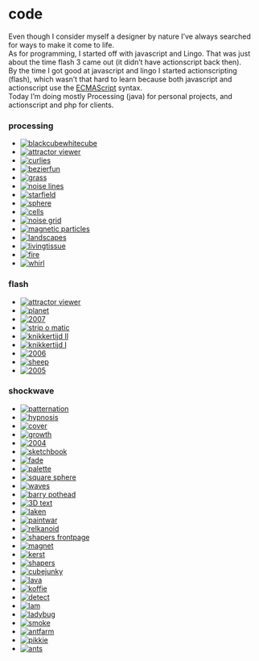 <!--
  id: 6
  date: 2007-01-06T17:09:46
  modified: 2015-10-25T07:21:52
  slug: code
  type: page
  excerpt: <p>Even though I consider myself a designer by nature I&#8217;ve always searched for ways to make it come to life. As for programming, I started off with javascript and Lingo. That was just about the time flash 3 came out (it didn&#8217;t have actionscript back then). By the time I got good at javascript and [&hellip;]</p> 
  content: <p>Even though I consider myself a designer by nature I&#8217;ve always searched for ways to make it come to life.<br /> As for programming, I started off with javascript and Lingo. That was just about the time flash 3 came out (it didn&#8217;t have actionscript back then).<br /> By the time I got good at javascript and lingo I started actionscripting (flash), which wasn&#8217;t that hard to learn because both javascript and actionscript use the <a href="http://www.ecma-international.org/" target="_blank">ECMAScript</a> syntax.<br /> Today I&#8217;m doing mostly Processing (java) for personal projects, and actionscript and php for clients.</p> <h3>processing</h3> <ul class="list-unstyled list-inline"> <li><a href="javascript:Sjeiti.showIFrame('coderef.php?id=627',400,400,'blackcubewhitecube')" title="3D recursion"><img src="/wordpress/wp-content/uploads/blackcubewhitecube.jpg" alt="blackcubewhitecube" /></a></li> <li><a href="javascript:Sjeiti.showIFrame('coderef.php?id=625',800,600,'attractor viewer')" title="attractor viewer"><img src="/wordpress/wp-content/uploads/attractor.jpg" alt="attractor viewer" /></a></li> <li><a href="javascript:Sjeiti.showIFrame('coderef.php?id=576',500,500,'curlies')" title="curlies"><img src="/wordpress/wp-content/uploads/curlies.jpg" alt="curlies" /></a></li> <li><a href="javascript:Sjeiti.showIFrame('coderef.php?id=578',900,900,'bezierfun')" title="bezierfun"><img src="/wordpress/wp-content/uploads/bezierfun.jpg" alt="bezierfun" /></a></li> <li><a href="javascript:Sjeiti.showIFrame('coderef.php?id=577',640,640,'grass')" title="grass"><img src="/wordpress/wp-content/uploads/grass.jpg" alt="grass" /></a></li> <li><a href="javascript:Sjeiti.showIFrame('coderef.php?id=580',1000,700,'noise lines')" title="noise lines"><img src="/wordpress/wp-content/uploads/noiselines.jpg" alt="noise lines" /></a></li> <li><a href="javascript:Sjeiti.showIFrame('coderef.php?id=579',700,250,'starfield')" title="starfield"><img src="/wordpress/wp-content/uploads/starfield.jpg" alt="starfield" /></a></li> <li><a href="javascript:Sjeiti.showIFrame('coderef.php?id=582',400,400,'sphere')" title="sphere"><img src="/wordpress/wp-content/uploads/sphere.jpg" alt="sphere" /></a></li> <li><a href="javascript:Sjeiti.showIFrame('coderef.php?id=581',640,480,'cells')" title="cells"><img src="/wordpress/wp-content/uploads/cells.jpg" alt="cells" /></a></li> <li><a href="javascript:Sjeiti.showIFrame('coderef.php?id=583',400,400,'noise grid')" title="noise grid"><img src="/wordpress/wp-content/uploads/noise-grid.jpg" alt="noise grid" /></a></li> <li><a href="javascript:Sjeiti.showIFrame('coderef.php?id=586',520,160,'magnetic particles')" title="magnetic particles"><img src="/wordpress/wp-content/uploads/magnetic.jpg" alt="magnetic particles" /></a></li> <li><a href="javascript:Sjeiti.showIFrame('coderef.php?id=584',800,600,'landscapes')" title="landscapes"><img src="/wordpress/wp-content/uploads/landscapes.jpg" alt="landscapes" /></a></li> <li><a href="javascript:Sjeiti.showIFrame('coderef.php?id=585',400,400,'livingtissue')" title="livingtissue"><img src="/wordpress/wp-content/uploads/tissue.jpg" alt="livingtissue" /></a></li> <li><a href="javascript:Sjeiti.showIFrame('coderef.php?id=587',200,200,'fire')" title="fire"><img src="/wordpress/wp-content/uploads/fire.jpg" alt="fire" /></a></li> <li><a href="javascript:Sjeiti.showIFrame('coderef.php?id=588',200,200,'whirl')" title="whirl"><img src="/wordpress/wp-content/uploads/whirl.jpg" alt="whirl" /></a></li> </ul> <h3>flash</h3> <ul class="list-unstyled list-inline"> <li><a href="javascript:Sjeiti.showCode('code/attractors.swf', 800,600, 'attractor viewer')" title="planet"><img src="/wordpress/wp-content/uploads/attractor viewer.jpg" alt="attractor viewer" /></a></li> <li><a href="javascript:Sjeiti.showCode('code/planet.swf', 800,600, 'planet')" title="planet"><img src="/wordpress/wp-content/uploads/planet.jpg" alt="planet" /></a></li> <li><a href="javascript:Sjeiti.showCode('code/2007.swf', 525,277, '2007')" title="2007 newyears wish"><img src="/wordpress/wp-content/uploads/2007.jpg" alt="2007" /></a></li> <li><a href="javascript:Sjeiti.showIFrame('http://strip.o.matic.shapers.nl/stripomatic.swf?lang=en', 525,277,'strip o matic')" title="strip o matic"><img src="/wordpress/wp-content/uploads/stripomatic.jpg" alt="strip o matic" /></a></li> <li><a href="javascript:Sjeiti.showIFrame('http://www.shapers.nl/media/lab/knikkeren/index.html', 525,277, 'knikkeren')" title="small marble game featuring displacement mapping"><img src="/wordpress/wp-content/uploads/knikkerenII.jpg" alt="knikkertijd II" /></a></li> <li><a href="javascript:Sjeiti.showCode('code/knikkeren.swf', 525,277, 'knikkeren')" title="small marble game featuring displacement mapping"><img src="/wordpress/wp-content/uploads/knikkertijd.jpg" alt="knikkertijd I" /></a></li> <li><a href="javascript:Sjeiti.showCode('code/shapers2006.swf', 525,277, '2006')" title="Shapers 2006 xmas/newyears wishes"><img src="/wordpress/wp-content/uploads/2006.jpg" alt="2006" /></a></li> <li><a href="javascript:Sjeiti.showIFrame('coderef.php?id=630', 525,277, 'sheep')" title="sheep abduction game"><img src="/wordpress/wp-content/uploads/sheep.jpg" alt="sheep" /></a></li> <li><a href="javascript:Sjeiti.showCode('code/2005en.swf', 525,277, '2005')" title="2005"><img src="/wordpress/wp-content/uploads/2005.jpg" alt="2005" /></a></li> </ul> <h3>shockwave</h3> <ul class="list-unstyled list-inline"> <li><a href="javascript:Sjeiti.showIFrame('coderef.php?id=592', 800,600,'patternation')" title="patternation"><img src="/wordpress/wp-content/uploads/patternation.jpg" alt="patternation" /></a></li> <li><a href="javascript:Sjeiti.showIFrame('coderef.php?id=601', 800,600,'hypnosis')" title="the latest result in collecting and cleaning old code... keyboard c, v and/or b"><img src="/wordpress/wp-content/uploads/hypnosis.jpg" alt="hypnosis" /></a></li> <li><a href="javascript:Sjeiti.showIFrame('coderef.php?id=599', 550,626,'cover')" title="double sided, trigonomically deformed sphere with a tiny transparent reflection map"><img src="/wordpress/wp-content/uploads/cover.jpg" alt="cover" /></a></li> <li><a href="javascript:Sjeiti.showIFrame('coderef.php?id=600', 800,600,'growth')" title="a random tree with controllable parameters"><img src="/wordpress/wp-content/uploads/growth.jpg" alt="growth" /></a></li> <li><a href="javascript:Sjeiti.showIFrame('coderef.php?id=593', 640,480,'2004')" title="found some use for the fade thing"><img src="/wordpress/wp-content/uploads/ny2004.jpg" alt="2004" /></a></li> <li><a href="javascript:Sjeiti.showIFrame('coderef.php?id=606', 800,600,'sketchbook')" title="recoded old site"><img src="/wordpress/wp-content/uploads/sketchbook.jpg" alt="sketchbook" /></a></li> <li><a href="javascript:Sjeiti.showIFrame('coderef.php?id=594', 640,480,'fade')" title="mouse controlled points with a fade"><img src="/wordpress/wp-content/uploads/fade.jpg" alt="fade" /></a></li> <li><a href="javascript:Sjeiti.showIFrame('coderef.php?id=596', 640,480,'palette')" title="rgb representation over a 60Âº xyz planes"><img src="/wordpress/wp-content/uploads/palette.jpg" alt="palette" /></a></li> <li><a href="javascript:Sjeiti.showIFrame('coderef.php?id=595', 700,600,'square sphere')" title="I was looking for a coded form that looked like something between a square and a sphere... but I got carried away"><img src="/wordpress/wp-content/uploads/squaresphere.jpg" alt="square sphere" /></a></li> <li><a href="javascript:Sjeiti.showIFrame('coderef.php?id=598', 400,300,'waves')" title="random multiple waves... click"><img src="/wordpress/wp-content/uploads/waves.jpg" alt="waves" /></a></li> <li><a href="javascript:Sjeiti.showIFrame('coderef.php?id=605', 640,480,'barry pothead')" title="made this to practice 3D"><img src="/wordpress/wp-content/uploads/barrypothead.jpg" alt="barry pothead" /></a></li> <li><a href="javascript:Sjeiti.showIFrame('coderef.php?id=603', 800,600,'3D text')" title="a 3D text editor"><img src="/wordpress/wp-content/uploads/3dtext.jpg" alt="3D text" /></a></li> <li><a href="javascript:Sjeiti.showIFrame('coderef.php?id=604', 800,600,'laken')" title="a 3D wave for paintwar"><img src="/wordpress/wp-content/uploads/laken.jpg" alt="laken" /></a></li> <li><a href="javascript:Sjeiti.showIFrame('coderef.php?id=602', 800,600,'paintwar')" title="I'll probably finish this when somebody pays us for it"><img src="/wordpress/wp-content/uploads/paintwar.jpg" alt="paintwar" /></a></li> <li><a href="javascript:Sjeiti.showIFrame('coderef.php?id=590', 196,153,'relkanoid')" title="relkanoid"><img src="/wordpress/wp-content/uploads/relkanoid.jpg" alt="relkanoid" /></a></li> <li><a href="javascript:Sjeiti.showIFrame('coderef.php?id=597', 525,277,'shapers frontpage')" title="isometric view of where I work"><img src="/wordpress/wp-content/uploads/shapersfrontpage.jpg" alt="shapers frontpage" /></a></li> <li><a href="javascript:Sjeiti.showIFrame('coderef.php?id=591', 400,400,'magnet')" title="magnet"><img src="/wordpress/wp-content/uploads/magnetic.jpg" alt="magnet" /></a></li> <li><a href="javascript:Sjeiti.showIFrame('coderef.php?id=609', 500,550,'kerst')" title="christmas"><img src="/wordpress/wp-content/uploads/kerst.jpg" alt="kerst" /></a></li> <li><a href="javascript:Sjeiti.showIFrame('coderef.php?id=610', 800,517,'shapers')" title="shapers splash screen from before we even existed"><img src="/wordpress/wp-content/uploads/shapers.jpg" alt="shapers" /></a></li> <li><a href="javascript:Sjeiti.showIFrame('coderef.php?id=611', 800,600,'cubejunky')" title="Remember Sokoban?... sort of like that but then in 3D"><img src="/wordpress/wp-content/uploads/cubejunky.jpg" alt="cubejunky" /></a></li> <li><a href="javascript:Sjeiti.showIFrame('coderef.php?id=616', 800,600,'lava')" title="a working lava lamp: does not work inmediately... needs to warm up"><img src="/wordpress/wp-content/uploads/lava.jpg" alt="lava" /></a></li> <li><a href="javascript:Sjeiti.showIFrame('coderef.php?id=617', 400,500,'koffie')" title="The old catch-the-falling-stuff concept. You do know what happens when you drink too much caffeine don't you? (oh... eeeh... left and right arrows and space)"><img src="/wordpress/wp-content/uploads/koffie.jpg" alt="koffie" /></a></li> <li><a href="javascript:Sjeiti.showIFrame('coderef.php?id=618', 640,480,'detect')" title="are you paying enough attention?"><img src="/wordpress/wp-content/uploads/detect.jpg" alt="detect" /></a></li> <li><a href="javascript:Sjeiti.showIFrame('coderef.php?id=623', 640,120,'lam')" title="my first wild guess towards ai"><img src="/wordpress/wp-content/uploads/lam.jpg" alt="lam" /></a></li> <li><a href="javascript:Sjeiti.showIFrame('coderef.php?id=624', 48,60,'ladybug')" title="ladybugs are bad... keep clicking..."><img src="/wordpress/wp-content/uploads/ladybug.jpg" alt="ladybug" /></a></li> <li><a href="javascript:Sjeiti.showIFrame('coderef.php?id=622', 640,480,'smoke')" title="I wish they sold cigarettes like this one"><img src="/wordpress/wp-content/uploads/smoke.jpg" alt="smoke" /></a></li> <li><a href="javascript:Sjeiti.showIFrame('coderef.php?id=619', 800,600,'antfarm')" title="Test with a bunch of sheepish ants."><img src="/wordpress/wp-content/uploads/antfarm.jpg" alt="antfarm" /></a></li> <li><a href="javascript:Sjeiti.showIFrame('coderef.php?id=620', 800,600,'pikkie)" title="just another thing I never finished: click to flap, rightclick to change direction"><img src="/wordpress/wp-content/uploads/pikkie.jpg" alt="pikkie" /></a></li> <li><a href="javascript:Sjeiti.showIFrame('coderef.php?id=621', 591,400,'ants')" title="The first game I ever made. It's about two ants (if you choose multiplayer) who fight over who gets to put what in his hole."><img src="/wordpress/wp-content/uploads/ants.jpg" alt="ants" /></a></li> </ul> <pre><code data-language="glsl" data-src="/script/blob.glsl"></code></pre> 
-->

# code

<p>Even though I consider myself a designer by nature I&#8217;ve always searched for ways to make it come to life.<br />
As for programming, I started off with javascript and Lingo. That was just about the time flash 3 came out (it didn&#8217;t have actionscript back then).<br />
By the time I got good at javascript and lingo I started actionscripting (flash), which wasn&#8217;t that hard to learn because both javascript and actionscript use the <a href="http://www.ecma-international.org/" target="_blank">ECMAScript</a> syntax.<br />
Today I&#8217;m doing mostly Processing (java) for personal projects, and actionscript and php for clients.</p>
<h3>processing</h3>
<ul class="list-unstyled list-inline">
<li><a href="javascript:Sjeiti.showIFrame('coderef.php?id=627',400,400,'blackcubewhitecube')" title="3D recursion"><img src="/wordpress/wp-content/uploads/blackcubewhitecube.jpg" alt="blackcubewhitecube" /></a></li>
<li><a href="javascript:Sjeiti.showIFrame('coderef.php?id=625',800,600,'attractor viewer')" title="attractor viewer"><img src="/wordpress/wp-content/uploads/attractor.jpg" alt="attractor viewer" /></a></li>
<li><a href="javascript:Sjeiti.showIFrame('coderef.php?id=576',500,500,'curlies')" title="curlies"><img src="/wordpress/wp-content/uploads/curlies.jpg" alt="curlies" /></a></li>
<li><a href="javascript:Sjeiti.showIFrame('coderef.php?id=578',900,900,'bezierfun')" title="bezierfun"><img src="/wordpress/wp-content/uploads/bezierfun.jpg" alt="bezierfun" /></a></li>
<li><a href="javascript:Sjeiti.showIFrame('coderef.php?id=577',640,640,'grass')" title="grass"><img src="/wordpress/wp-content/uploads/grass.jpg" alt="grass" /></a></li>
<li><a href="javascript:Sjeiti.showIFrame('coderef.php?id=580',1000,700,'noise lines')" title="noise lines"><img src="/wordpress/wp-content/uploads/noiselines.jpg" alt="noise lines" /></a></li>
<li><a href="javascript:Sjeiti.showIFrame('coderef.php?id=579',700,250,'starfield')" title="starfield"><img src="/wordpress/wp-content/uploads/starfield.jpg" alt="starfield" /></a></li>
<li><a href="javascript:Sjeiti.showIFrame('coderef.php?id=582',400,400,'sphere')" title="sphere"><img src="/wordpress/wp-content/uploads/sphere.jpg" alt="sphere" /></a></li>
<li><a href="javascript:Sjeiti.showIFrame('coderef.php?id=581',640,480,'cells')" title="cells"><img src="/wordpress/wp-content/uploads/cells.jpg" alt="cells" /></a></li>
<li><a href="javascript:Sjeiti.showIFrame('coderef.php?id=583',400,400,'noise grid')" title="noise grid"><img src="/wordpress/wp-content/uploads/noise-grid.jpg" alt="noise grid" /></a></li>
<li><a href="javascript:Sjeiti.showIFrame('coderef.php?id=586',520,160,'magnetic particles')" title="magnetic particles"><img src="/wordpress/wp-content/uploads/magnetic.jpg" alt="magnetic particles" /></a></li>
<li><a href="javascript:Sjeiti.showIFrame('coderef.php?id=584',800,600,'landscapes')" title="landscapes"><img src="/wordpress/wp-content/uploads/landscapes.jpg" alt="landscapes" /></a></li>
<li><a href="javascript:Sjeiti.showIFrame('coderef.php?id=585',400,400,'livingtissue')" title="livingtissue"><img src="/wordpress/wp-content/uploads/tissue.jpg" alt="livingtissue" /></a></li>
<li><a href="javascript:Sjeiti.showIFrame('coderef.php?id=587',200,200,'fire')" title="fire"><img src="/wordpress/wp-content/uploads/fire.jpg" alt="fire" /></a></li>
<li><a href="javascript:Sjeiti.showIFrame('coderef.php?id=588',200,200,'whirl')" title="whirl"><img src="/wordpress/wp-content/uploads/whirl.jpg" alt="whirl" /></a></li>
</ul>
<h3>flash</h3>
<ul class="list-unstyled list-inline">
<li><a href="javascript:Sjeiti.showCode('code/attractors.swf', 800,600, 'attractor viewer')" title="planet"><img src="/wordpress/wp-content/uploads/attractor viewer.jpg" alt="attractor viewer" /></a></li>
<li><a href="javascript:Sjeiti.showCode('code/planet.swf', 800,600, 'planet')" title="planet"><img src="/wordpress/wp-content/uploads/planet.jpg" alt="planet" /></a></li>
<li><a href="javascript:Sjeiti.showCode('code/2007.swf', 525,277, '2007')" title="2007 newyears wish"><img src="/wordpress/wp-content/uploads/2007.jpg" alt="2007" /></a></li>
<li><a href="javascript:Sjeiti.showIFrame('http://strip.o.matic.shapers.nl/stripomatic.swf?lang=en', 525,277,'strip o matic')" title="strip o matic"><img src="/wordpress/wp-content/uploads/stripomatic.jpg" alt="strip o matic" /></a></li>
<li><a href="javascript:Sjeiti.showIFrame('http://www.shapers.nl/media/lab/knikkeren/index.html', 525,277, 'knikkeren')" title="small marble game featuring displacement mapping"><img src="/wordpress/wp-content/uploads/knikkerenII.jpg" alt="knikkertijd II" /></a></li>
<li><a href="javascript:Sjeiti.showCode('code/knikkeren.swf', 525,277, 'knikkeren')" title="small marble game featuring displacement mapping"><img src="/wordpress/wp-content/uploads/knikkertijd.jpg" alt="knikkertijd I" /></a></li>
<li><a href="javascript:Sjeiti.showCode('code/shapers2006.swf', 525,277, '2006')" title="Shapers 2006 xmas/newyears wishes"><img src="/wordpress/wp-content/uploads/2006.jpg" alt="2006" /></a></li>
<li><a href="javascript:Sjeiti.showIFrame('coderef.php?id=630', 525,277, 'sheep')" title="sheep abduction game"><img src="/wordpress/wp-content/uploads/sheep.jpg" alt="sheep" /></a></li>
<li><a href="javascript:Sjeiti.showCode('code/2005en.swf', 525,277, '2005')" title="2005"><img src="/wordpress/wp-content/uploads/2005.jpg" alt="2005" /></a></li>
</ul>
<h3>shockwave</h3>
<ul class="list-unstyled list-inline">
<li><a href="javascript:Sjeiti.showIFrame('coderef.php?id=592', 800,600,'patternation')" title="patternation"><img src="/wordpress/wp-content/uploads/patternation.jpg" alt="patternation" /></a></li>
<li><a href="javascript:Sjeiti.showIFrame('coderef.php?id=601', 800,600,'hypnosis')" title="the latest result in collecting and cleaning old code... keyboard c, v and/or b"><img src="/wordpress/wp-content/uploads/hypnosis.jpg" alt="hypnosis" /></a></li>
<li><a href="javascript:Sjeiti.showIFrame('coderef.php?id=599', 550,626,'cover')" title="double sided, trigonomically deformed sphere with a tiny transparent reflection map"><img src="/wordpress/wp-content/uploads/cover.jpg" alt="cover" /></a></li>
<li><a href="javascript:Sjeiti.showIFrame('coderef.php?id=600', 800,600,'growth')" title="a random tree with controllable parameters"><img src="/wordpress/wp-content/uploads/growth.jpg" alt="growth" /></a></li>
<li><a href="javascript:Sjeiti.showIFrame('coderef.php?id=593', 640,480,'2004')" title="found some use for the fade thing"><img src="/wordpress/wp-content/uploads/ny2004.jpg" alt="2004" /></a></li>
<li><a href="javascript:Sjeiti.showIFrame('coderef.php?id=606', 800,600,'sketchbook')" title="recoded old site"><img src="/wordpress/wp-content/uploads/sketchbook.jpg" alt="sketchbook" /></a></li>
<li><a href="javascript:Sjeiti.showIFrame('coderef.php?id=594', 640,480,'fade')" title="mouse controlled points with a fade"><img src="/wordpress/wp-content/uploads/fade.jpg" alt="fade" /></a></li>
<li><a href="javascript:Sjeiti.showIFrame('coderef.php?id=596', 640,480,'palette')" title="rgb representation over a 60Âº xyz planes"><img src="/wordpress/wp-content/uploads/palette.jpg" alt="palette" /></a></li>
<li><a href="javascript:Sjeiti.showIFrame('coderef.php?id=595', 700,600,'square sphere')" title="I was looking for a coded form that looked like something between a square and a sphere... but I got carried away"><img src="/wordpress/wp-content/uploads/squaresphere.jpg" alt="square sphere" /></a></li>
<li><a href="javascript:Sjeiti.showIFrame('coderef.php?id=598', 400,300,'waves')" title="random multiple waves... click"><img src="/wordpress/wp-content/uploads/waves.jpg" alt="waves" /></a></li>
<li><a href="javascript:Sjeiti.showIFrame('coderef.php?id=605', 640,480,'barry pothead')" title="made this to practice 3D"><img src="/wordpress/wp-content/uploads/barrypothead.jpg" alt="barry pothead" /></a></li>
<li><a href="javascript:Sjeiti.showIFrame('coderef.php?id=603', 800,600,'3D text')" title="a 3D text editor"><img src="/wordpress/wp-content/uploads/3dtext.jpg" alt="3D text" /></a></li>
<li><a href="javascript:Sjeiti.showIFrame('coderef.php?id=604', 800,600,'laken')" title="a 3D wave for paintwar"><img src="/wordpress/wp-content/uploads/laken.jpg" alt="laken" /></a></li>
<li><a href="javascript:Sjeiti.showIFrame('coderef.php?id=602', 800,600,'paintwar')" title="I'll probably finish this when somebody pays us for it"><img src="/wordpress/wp-content/uploads/paintwar.jpg" alt="paintwar" /></a></li>
<li><a href="javascript:Sjeiti.showIFrame('coderef.php?id=590', 196,153,'relkanoid')" title="relkanoid"><img src="/wordpress/wp-content/uploads/relkanoid.jpg" alt="relkanoid" /></a></li>
<li><a href="javascript:Sjeiti.showIFrame('coderef.php?id=597', 525,277,'shapers frontpage')" title="isometric view of where I work"><img src="/wordpress/wp-content/uploads/shapersfrontpage.jpg" alt="shapers frontpage" /></a></li>
<li><a href="javascript:Sjeiti.showIFrame('coderef.php?id=591', 400,400,'magnet')" title="magnet"><img src="/wordpress/wp-content/uploads/magnetic.jpg" alt="magnet" /></a></li>
<li><a href="javascript:Sjeiti.showIFrame('coderef.php?id=609', 500,550,'kerst')" title="christmas"><img src="/wordpress/wp-content/uploads/kerst.jpg" alt="kerst" /></a></li>
<li><a href="javascript:Sjeiti.showIFrame('coderef.php?id=610', 800,517,'shapers')" title="shapers splash screen from before we even existed"><img src="/wordpress/wp-content/uploads/shapers.jpg" alt="shapers" /></a></li>
<li><a href="javascript:Sjeiti.showIFrame('coderef.php?id=611', 800,600,'cubejunky')" title="Remember Sokoban?... sort of like that but then in 3D"><img src="/wordpress/wp-content/uploads/cubejunky.jpg" alt="cubejunky" /></a></li>
<li><a href="javascript:Sjeiti.showIFrame('coderef.php?id=616', 800,600,'lava')" title="a working lava lamp: does not work inmediately... needs to warm up"><img src="/wordpress/wp-content/uploads/lava.jpg" alt="lava" /></a></li>
<li><a href="javascript:Sjeiti.showIFrame('coderef.php?id=617', 400,500,'koffie')" title="The old catch-the-falling-stuff concept. You do know what happens when you drink too much caffeine don't you? (oh... eeeh... left and right arrows and space)"><img src="/wordpress/wp-content/uploads/koffie.jpg" alt="koffie" /></a></li>
<li><a href="javascript:Sjeiti.showIFrame('coderef.php?id=618', 640,480,'detect')" title="are you paying enough attention?"><img src="/wordpress/wp-content/uploads/detect.jpg" alt="detect" /></a></li>
<li><a href="javascript:Sjeiti.showIFrame('coderef.php?id=623', 640,120,'lam')" title="my first wild guess towards ai"><img src="/wordpress/wp-content/uploads/lam.jpg" alt="lam" /></a></li>
<li><a href="javascript:Sjeiti.showIFrame('coderef.php?id=624', 48,60,'ladybug')" title="ladybugs are bad... keep clicking..."><img src="/wordpress/wp-content/uploads/ladybug.jpg" alt="ladybug" /></a></li>
<li><a href="javascript:Sjeiti.showIFrame('coderef.php?id=622', 640,480,'smoke')" title="I wish they sold cigarettes like this one"><img src="/wordpress/wp-content/uploads/smoke.jpg" alt="smoke" /></a></li>
<li><a href="javascript:Sjeiti.showIFrame('coderef.php?id=619', 800,600,'antfarm')" title="Test with a bunch of sheepish ants."><img src="/wordpress/wp-content/uploads/antfarm.jpg" alt="antfarm" /></a></li>
<li><a href="javascript:Sjeiti.showIFrame('coderef.php?id=620', 800,600,'pikkie)" title="just another thing I never finished: click to flap, rightclick to change direction"><img src="/wordpress/wp-content/uploads/pikkie.jpg" alt="pikkie" /></a></li>
<li><a href="javascript:Sjeiti.showIFrame('coderef.php?id=621', 591,400,'ants')" title="The first game I ever made. It's about two ants (if you choose multiplayer) who fight over who gets to put what in his hole."><img src="/wordpress/wp-content/uploads/ants.jpg" alt="ants" /></a></li>
</ul>
<pre><code data-language="glsl" data-src="/script/blob.glsl"></code></pre>

